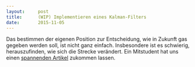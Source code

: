 ```yaml
---
layout:     post
title:      (WIP) Implementieren eines Kalman-Filters
date:       2015-11-05
---
```


Das bestimmen der eigenen Position zur Entscheidung, wie in Zukunft gas gegeben werden soll, ist nicht ganz einfach. Insbesondere ist es schwierig, herauszufinden, wie sich die Strecke verändert. Ein Mitstudent hat uns einen [spannenden Artikel](http://www.bzarg.com/p/how-a-kalman-filter-works-in-pictures/#mjx-eqn-kalgainfull) zukommen lassen.
